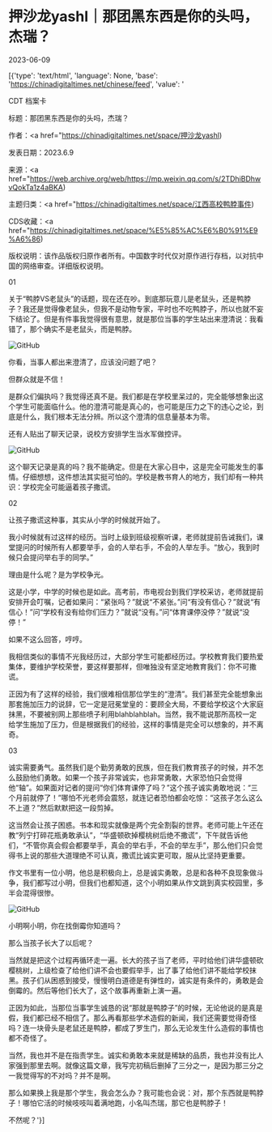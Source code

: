 # 押沙龙yashl｜那团黑东西是你的头吗，杰瑞？

2023-06-09

[{'type': 'text/html', 'language': None, 'base': 'https://chinadigitaltimes.net/chinese/feed', 'value': '

CDT 档案卡

标题：那团黑东西是你的头吗，杰瑞？

作者：<a href="https://chinadigitaltimes.net/space/押沙龙yashl)

发表日期：2023.6.9

来源：<a href="https://web.archive.org/web/https://mp.weixin.qq.com/s/2TDhiBDhwvQokTa1z4aBKA)

主题归类：<a href="https://chinadigitaltimes.net/space/江西高校鸭脖事件)

CDS收藏：<a href="https://chinadigitaltimes.net/space/%E5%85%AC%E6%B0%91%E9%A6%86)

版权说明：该作品版权归原作者所有。中国数字时代仅对原作进行存档，以对抗中国的网络审查。详细版权说明。





01

关于“鸭脖VS老鼠头”的话题，现在还在吵。到底那玩意儿是老鼠头，还是鸭脖子？我还是觉得像老鼠头，但我不是动物专家，平时也不吃鸭脖子，所以也就不妄下结论了。但是有件事我觉得很有意思，就是那位当事的学生站出来澄清说：我看错了，那个确实不是老鼠头，而是鸭脖。

![GitHub](https://keep.cdt.media/assets/images/f/3/f313ac16/24e75691.png)

你看，当事人都出来澄清了，应该没问题了吧？

但群众就是不信！

是群众们偏执吗？我觉得还真不是。我们都是在学校里呆过的，完全能够想象出这个学生可能面临什么。他的澄清可能是真心的，也可能是压力之下的违心之论，到底是什么，我们根本无法分辨。所以这个澄清的信息量基本为零。

还有人贴出了聊天记录，说校方安排学生当水军做控评。

![GitHub](https://keep.cdt.media/assets/images/f/3/f313ac16/38090014.png)

这个聊天记录是真的吗？我不能确定。但是在大家心目中，这是完全可能发生的事情。仔细想想，这件想法其实挺可怕的。学校是教书育人的地方，我们却有一种共识：学校完全可能逼着孩子撒谎。

02

让孩子撒谎这种事，其实从小学的时候就开始了。

我小时候就有过这样的经历。当时上级到班级视察听课，老师就提前告诫我们，课堂提问的时候所有人都要举手，会的人举右手，不会的人举左手。“放心，我到时候只会提问举右手的同学。”

理由是什么呢？是为学校争光。

这是小学，中学的时候也是如此。高考前，市电视台到我们学校采访，老师就提前安排开会叮嘱，记者如果问：“紧张吗？”就说“不紧张。”问“有没有信心？”就说“有信心！”问“学校有没有给你们压力？”就说“没有。”问“体育课停没停？”就说“没停！”

如果不这么回答，哼哼。

我相信类似的事情不光我经历过，大部分学生可能都经历过。学校教育我们要热爱集体，要维护学校荣誉，要这样要那样，但唯独没有坚定地教育我们：你不可撒谎。

正因为有了这样的经验，我们很难相信那位学生的“澄清”。我们甚至完全能想象出那套施加压力的说辞，它一定是冠冕堂皇的：要顾全大局，不要给学校这个大家庭抹黑，不要被别网上那些喷子利用blahblahblah。当然，我不能说那所高校一定给学生施加了压力，但是根据我们的经验，这样的事情是完全可以想象的，并不离奇。

03

诚实需要勇气。虽然我们是个勤劳勇敢的民族，但在我们教育孩子的时候，并不怎么鼓励他们勇敢。如果一个孩子非常诚实，也非常勇敢，大家恐怕只会觉得他“轴”。如果面对记者的提问“你们体育课停了吗？”这个孩子诚实勇敢地说：“三个月前就停了！”哪怕不光老师会震怒，就连记者恐怕都会吃惊：“这孩子怎么这么不上道？”然后默默把这一段剪掉。

这当然会让孩子困惑。书本和现实就像是两个完全割裂的世界。老师可能上午还在教“列宁打碎花瓶勇敢承认”，“华盛顿砍掉樱桃树后绝不撒谎”，下午就告诉他们，“不管你真会假会都要举手，真会的举右手，不会的举左手”，那么他们只会觉得书上说的那些大道理绝不可认真，撒谎比诚实更可取，服从比坚持更重要。

作文书里有一位小明，他总是积极向上，总是诚实勇敢，总是和各种不良现象做斗争，我们都写过小明，但我们也都知道，这个小明如果从作文跳到真实校园里，多半会混得很惨。

![GitHub](https://keep.cdt.media/assets/images/f/3/f313ac16/437c9ae3.png)

小明啊小明，你在找倒霉你知道吗？

那么当孩子长大了以后呢？

当然就是把这个过程再循环走一遍。长大的孩子当了老师，平时给他们讲华盛顿砍樱桃树，上级检查了给他们讲不会也要假举手，出了事了给他们讲不能给学校抹黑。孩子们从困惑到接受，慢慢明白道德是有弹性的，诚实是有条件的，勇敢是会倒霉的。然后等他们长大了，这个故事再重新上演一遍。

正因为如此，当那位当事学生诚恳的说“那就是鸭脖子”的时候，无论他说的是真是假，我们都已经不相信了。那么再看那些学术造假的新闻，我们还需要觉得奇怪吗？连一块骨头是老鼠还是鸭脖，都成了罗生门，那么无论发生什么造假的事情也都不奇怪了。

当然，我也并不是在指责学生。诚实和勇敢本来就是稀缺的品质，我也并没有比人家强到那里去啊。就像这篇文章，我写完初稿后删掉了三分之一，是因为那三分之一我觉得写的不对吗？并不是啊。

那么如果换上我是那个学生，我会怎么办？我可能也会说：对，那个东西就是鸭脖子！哪怕它活的时候吱吱叫着满地跑，小名叫杰瑞，那它也是鸭脖子！

不然呢？'}]